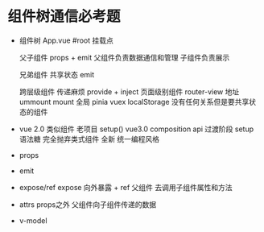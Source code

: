 # 组件树通信必考题

- 组件树
    App.vue #root 挂载点

    父子组件  props + emit  父组件负责数据通信和管理
    子组件负责展示

    兄弟组件 共享状态 emit

    跨层级组件  传递麻烦 provide + inject 
    页面级别组件  router-view  地址  ummount mount 全局
      pinia vuex localStorage
    没有任何关系但是要共享状态的组件  

- vue 2.0 类似组件 老项目
    setup() vue3.0 composition api  过渡阶段
    setup 语法糖  完全抛弃类式组件  全新
    统一编程风格

- props
- emit
- expose/ref   expose 向外暴露  + ref   父组件 去调用子组件属性和方法
- attrs props之外 父组件向子组件传递的数据
- v-model